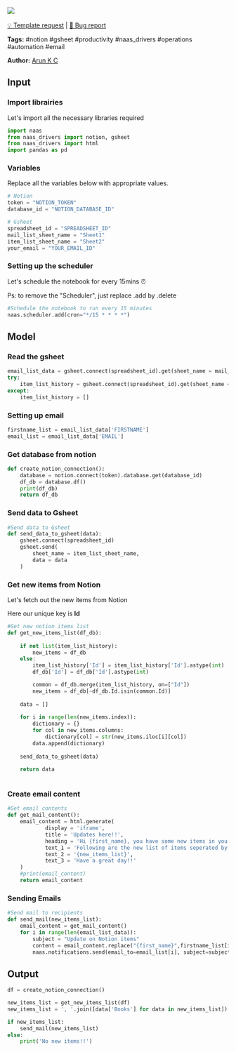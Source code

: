 <a href="https://app.naas.ai/user-redirect/naas/downloader?url=https://raw.githubusercontent.com/jupyter-naas/awesome-notebooks/master/Notion/Notion_Sent_Gmail_On_New_Item.ipynb" target="_parent"><img src="https://naasai-public.s3.eu-west-3.amazonaws.com/open_in_naas.svg"/></a><br><br><a href="https://github.com/jupyter-naas/awesome-notebooks/issues/new?assignees=&labels=&template=template-request.md&title=Tool+-+Action+of+the+notebook+">💡 Template request</a> | <a href="https://github.com/jupyter-naas/awesome-notebooks/issues/new?assignees=&labels=&template=bug_report.md&title=Notion+-+Sent+Gmail+On+New+Item:+Error+short+description">🚨 Bug report</a>

**Tags:** #notion #gsheet #productivity #naas_drivers #operations #automation #email

**Author:** [Arun K C](https://www.linkedin.com/in/arun-kc/)

## Input

### Import librairies

Let's import all the necessary libraries required


```python
import naas
from naas_drivers import notion, gsheet
from naas_drivers import html
import pandas as pd
```

### Variables

Replace all the variables below with appropriate values.


```python
# Notion
token = "NOTION_TOKEN"
database_id = "NOTION_DATABASE_ID"

# Gsheet
spreadsheet_id = "SPREADSHEET_ID"
mail_list_sheet_name = "Sheet1"
item_list_sheet_name = "Sheet2"
your_email = "YOUR_EMAIL_ID"
```

### Setting up the scheduler

Let's schedule the notebook for every 15mins ⏰

Ps: to remove the "Scheduler", just replace .add by .delete


```python
#Schedule the notebook to run every 15 minutes
naas.scheduler.add(cron="*/15 * * * *")
```

## Model

### Read the gsheet


```python
email_list_data = gsheet.connect(spreadsheet_id).get(sheet_name = mail_list_sheet_name)
try:
    item_list_history = gsheet.connect(spreadsheet_id).get(sheet_name = item_list_sheet_name)
except:
    item_list_history = []
```

### Setting up email


```python
firstname_list = email_list_data['FIRSTNAME']
email_list = email_list_data['EMAIL']
```

### Get database from notion


```python
def create_notion_connection():
    database = notion.connect(token).database.get(database_id)
    df_db = database.df()
    print(df_db)
    return df_db
```

### Send data to Gsheet


```python
#Send data to Gsheet
def send_data_to_gsheet(data):
    gsheet.connect(spreadsheet_id)
    gsheet.send(
        sheet_name = item_list_sheet_name,
        data = data
    )
```

### Get new items from Notion

Let's fetch out the new items from Notion

Here our unique key is **Id**


```python
#Get new notion items list 
def get_new_items_list(df_db):
    
    if not list(item_list_history):
        new_items = df_db
    else:
        item_list_history['Id'] = item_list_history['Id'].astype(int)
        df_db['Id'] = df_db['Id'].astype(int)

        common = df_db.merge(item_list_history, on=["Id"])
        new_items = df_db[~df_db.Id.isin(common.Id)]  
        
    data = [] 
    
    for i in range(len(new_items.index)):
        dictionary = {}
        for col in new_items.columns:
            dictionary[col] = str(new_items.iloc[i][col])          
        data.append(dictionary)
    
    send_data_to_gsheet(data)
    
    return data
    
```

### Create email content


```python
#Get email contents
def get_mail_content():
    email_content = html.generate( 
            display = 'iframe',
            title = 'Updates here!!',
            heading = 'Hi {first_name}, you have some new items in you notion list',
            text_1 = 'Following are the new list of items seperated by comma : ',
            text_2 = '{new_items_list}',
            text_3 = 'Have a great day!!'          
    )
    #print(email_content)
    return email_content
```

### Sending Emails


```python
#Send mail to recipients
def send_mail(new_items_list):
    email_content = get_mail_content()
    for i in range(len(email_list_data)):
        subject = "Update on Notion items"
        content = email_content.replace("{first_name}",firstname_list[i]).replace("{new_items_list}",new_items_list)
        naas.notifications.send(email_to=email_list[i], subject=subject, html=content, email_from=your_email)
```

## Output


```python
df = create_notion_connection()
```


```python
new_items_list = get_new_items_list(df)
new_items_list = ', '.join([data['Books'] for data in new_items_list])
```


```python
if new_items_list:
    send_mail(new_items_list)
else:
    print('No new items!!')
```
